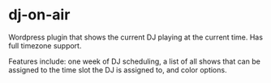 # dj-on-air
Wordpress plugin that shows the current DJ playing at the current time. Has full timezone support.

Features include: one week of DJ scheduling, a list of all shows that can be assigned to the time slot the DJ is assigned to, and color options.
